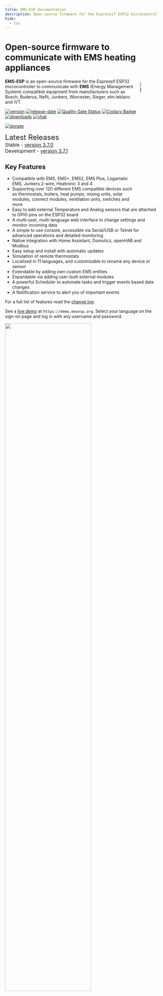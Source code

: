 ```yaml
---
title: EMS-ESP Documentation
description: Open-source firmware for the Espressif ESP32 microcontroller that communicates with EMS (Energy Management System) based equipment
hide:
  - toc
---
```


# Open-source firmware to communicate with EMS heating appliances

<img style="margin: 10px 10px; float:right; width:10%" src="_media/logo/boiler.svg" alt="EMS-ESP Logo"></img>
**EMS-ESP** is an open-source firmware for the Espressif ESP32 microcontroller to communicate with **EMS** (Energy Management System) compatible equipment from manufacturers such as Bosch, Buderus, Nefit, Junkers, Worcester, Sieger, elm.leblanc and iVT.

[![version](https://img.shields.io/github/release/emsesp/EMS-ESP32.svg?label=Latest%20Release)](https://github.com/emsesp/EMS-ESP32/blob/main/CHANGELOG.md)
[![release-date](https://img.shields.io/github/release-date/emsesp/EMS-ESP32.svg?label=Released)](https://github.com/emsesp/EMS-ESP32/commits/main)
[![Quality Gate Status](https://sonarcloud.io/api/project_badges/measure?project=emsesp_EMS-ESP32&metric=alert_status)](https://sonarcloud.io/summary/new_code?id=emsesp_EMS-ESP32)
[![Codacy Badge](https://app.codacy.com/project/badge/Grade/9441142f49424ef891e8f5251866ee6b)](https://www.codacy.com/gh/emsesp/EMS-ESP32/dashboard?utm_source=github.com&utm_medium=referral&utm_content=emsesp/EMS-ESP32&utm_campaign=Badge_Grade)
[![downloads](https://img.shields.io/github/downloads/emsesp/EMS-ESP32/total.svg)](https://github.com/emsesp/EMS-ESP32/releases)
[![chat](https://img.shields.io/discord/816637840644505620.svg?style=flat-square&color=blueviolet)](https://discord.gg/3J3GgnzpyT)

[![donate](https://img.shields.io/badge/donate-PayPal-blue.svg)](https://www.paypal.com/paypalme/prderbyshire/2)

<span style="font-size: 1.5rem">Latest Releases</span>
<span style="font-size: 1.0rem">
<BR>Stable - <a href="https://github.com/emsesp/EMS-ESP32/releases/tag/v3.7.0">version 3.7.0</a>
<BR>Development - <a href="https://github.com/emsesp/EMS-ESP32/releases/tag/latest">version 3.7.1</a>
</span>

## Key Features

- Compatible with EMS, EMS+, EMS2, EMS Plus, Logamatic EMS, Junkers 2-wire, Heatronic 3 and 4
- Supporting over 120 different EMS compatible devices such as thermostats, boilers, heat pumps, mixing units, solar modules, connect modules, ventilation units, switches and more
- Easy to add external Temperature and Analog sensors that are attached to GPIO pins on the ESP32 board
- A multi-user, multi-language web interface to change settings and monitor incoming data
- A simple to use console, accessible via Serial/USB or Telnet for advanced operations and detailed monitoring
- Native integration with Home Assistant, Domoticz, openHAB and Modbus
- Easy setup and install with automatic updates
- Simulation of remote thermostats
- Localized in 11 languages, and customizable to rename any device or sensor
- Extendable by adding own custom EMS entities
- Expandable via adding user-built external modules
- A powerful Scheduler to automate tasks and trigger events based data changes
- A Notification service to alert you of important events

For a full list of features read the [change log](Version-Release-History).

See a [live demo](https://demo.emsesp.org) at `https://demo.emsesp.org`. Select your language on the sign-on page and log in with any username and password.

<img style="width:75%" src="../_media/screenshot/main-screen.png"></img>

## Installing

Head over to the [Getting Started](Getting-Started) section to see what hardware you need and how to install the firmware software.

## Support

See the support page for [reporting issues](Support) and requesting new features.

## Join Our Community

For feedback, questions, live troubleshooting or just general chat hop on to our Discord channel:

<a href="https://discord.gg/3J3GgnzpyT"><img src="https://discordapp.com/api/guilds/816637840644505620/widget.png?style=banner2"></a>

## Contact us

For general questions about this project please use the [contact form](Contact).
